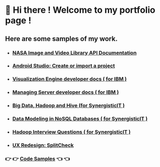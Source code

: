 
# :wave: Hi there ! Welcome to my portfolio page !


## Here are some samples of my work. 

* ### [NASA Image and Video Library API Documentation](https://ds-gitbook.gitbook.io/nasa-image-and-video-apis/)

* ### [Android Studio: Create or import a project](https://github.com/dees101/docs/blob/main/Create%20or%20import%20a%20project%20in%20Android%20Studio%20(1).pdf)

* ### [Visualization Engine developer docs ( for IBM )](https://github.com/dees101/docs/blob/main/IBM-ITCAM-was-Agent%20Installation%20Guide.pdf)

* ### [Managing Server developer docs ( for IBM )](url)

* ### [Big Data, Hadoop and Hive (for SynergisticIT )](https://github.com/dees101/docs/blob/main/Big%20Data%2CHadoop%20%26%20Hive.pdf)

* ### [Data Modeling in NoSQL Databases ( for SynergisticIT )](https://github.com/dees101/docs/blob/main/Data%20Modeling%20in%20NoSQL%20Databases.pdf)

* ### [Hadoop Interview Questions ( for SynergisticIT )](https://github.com/dees101/docs/blob/main/Hadoop%20Interview%20Q%26A.pdf)

* ### [UX Redesign: SplitCheck](https://github.com/dees101/docs/blob/main/UX%20Redesign%20SplitCheck.pdf)





### 👉 👉  [Code Samples](https://github.com/dees101/) 👈 👈 






     



